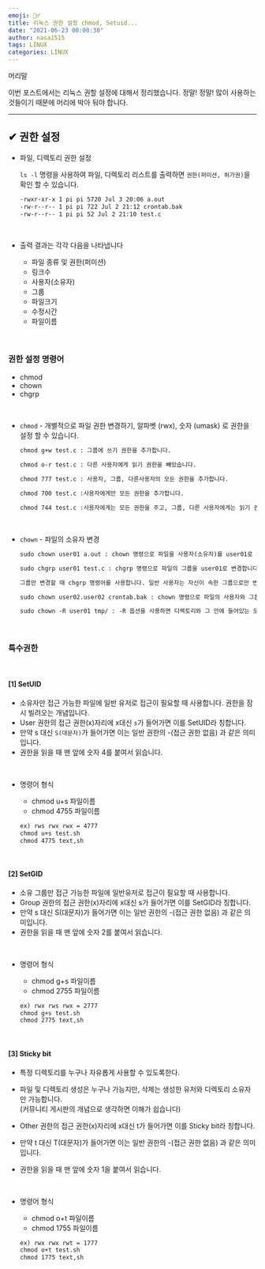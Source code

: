 ```yaml
---
emoji: 🤦‍♂️
title: 리눅스 권한 설정 chmod, Setuid...
date: "2021-06-23 00:00:30"
author: nasa1515
tags: LINUX
categories: LINUX
---
```



머리말  

이번 포스트에서는 리눅스 권할 설정에 대해서 정리했습니다. 정말! 정말! 많이 사용하는 것들이기 때문에 머리에 박아 둬야 합니다. 

---

## ✔ 권한 설정

* 파일, 디렉토리 권한 설정   

	 ``ls -l`` 명령을 사용하여 파일, 디렉토리 리스트를 출력하면 ``권한(퍼미션, 허가권)``을 확인 할 수 있습니다.

    ```md
	-rwxr-xr-x 1 pi pi 5720 Jul 3 20:06 a.out
	-rw-r--r-- 1 pi pi 722 Jul 2 21:12 crontab.bak
	-rw-r--r-- 1 pi pi 52 Jul 2 21:10 test.c
    ```

<br/>

* 출력 결과는 각각 다음을 나타냅니다

    * 파일 종류 및 권한(퍼미션)
    * 링크수
    * 사용자(소유자)
    * 그룹
    * 파일크기
    * 수정시간
    * 파일이름

<br/>


### 권한 설정 명령어  

* chmod
* chown
* chgrp

<br/>

* ``chmod`` - 개별적으로 파일 권한 변경하기, 알파벳 (rwx), 숫자 (umask) 로 권한을 설정 할 수 있습니다.

    ```md
	chmod g+w test.c : 그룹에 쓰기 권한을 추가합니다.

	chmod o-r test.c : 다른 사용자에게 읽기 권한을 빼았습니다.
	 
	chmod 777 test.c : 사용자, 그룹, 다른사용자의 모든 권한을 추가합니다.

	chmod 700 test.c :사용자에게만 모든 권한을 추가합니다.

	chmod 744 test.c :사용자에게는 모든 권한을 주고, 그룹, 다른 사용자에게는 읽기 권한만 줍니다.
    ```

<br/>


* ``chown`` - 파일의 소유자 변경

    ```md
	sudo chown user01 a.out : chown 명령으로 파일을 사용자(소유자)를 user01로 변경합니다.

	sudo chgrp user01 test.c : chgrp 명령으로 파일의 그룹을 user01로 변경합니다.

	그룹만 변경할 때 chgrp 명령어를 사용합니다. 일반 사용자는 자신이 속한 그룹으로만 변경이 가능합니다.

	sudo chown user02.user02 crontab.bak : chown 명령으로 파일의 사용자와 그룹을 동시에 변경합니다.

	sudo chown -R user01 tmp/ : -R 옵션을 사용하면 디렉토리와 그 안에 들어있는 모든 파일의 사용자를 변경합니다.
    ```

<br/>

### 특수권한


<br/>

#### [1] SetUID  
	
- 소유자만 접근 가능한 파일에 일반 유저로 접근이 필요할 때 사용합니다. 권한을 잠시 빌려오는 개념입니다.
- User 권한의 접근 권한(x)자리에 x대신 ``s``가 들어가면 이를 SetUID라 칭합니다.
- 만약 s 대신 ``S(대문자)``가 들어가면 이는 일반 권한의 -(접근 권한 없음) 과 같은 의미입니다.
- 권한을 읽을 때 맨 앞에 숫자 4를 붙여서 읽습니다.  

<br/>

* 명령어 형식

	* chmod u+s 파일이름
	* chmod 4755 파일이름  
    

    ```md
    ex) rws rwx rwx = 4777
    chmod u+s test.sh
    chmod 4775 text,sh
    ```


<br/>
  


#### [2] SetGID

- 소유 그룹만 접근 가능한 파일에 일반유저로 접근이 필요할 때 사용합니다.
- Group 권한의 접근 권한(x)자리에 x대신 s가 들어가면 이를 SetGID라 칭합니다.
- 만약 s 대신 S(대문자)가 들어가면 이는 일반 권한의  -(접근 권한 없음) 과 같은 의미입니다.
- 권한을 읽을 때 맨 앞에 숫자 2를 붙여서 읽습니다.


<br/>

*	명령어 형식 

    * chmod g+s 파일이름  
    * chmod 2755 파일이름  
      
    ```md
    ex) rwx rws rwx = 2777
    chmod g+s test.sh
    chmod 2775 text,sh  
    ```

<br/>


#### [3] Sticky bit

- 특정 디렉토리를 누구나 자유롭게 사용할 수 있도록한다.
- 파일 및 디렉토리 생성은 누구나 가능지만, 삭제는 생성한 유저와 디렉토리 소유자만 가능합니다.  
	(커뮤니티 게시판의 개념으로 생각하면 이해가 쉽습니다)


- Other 권한의 접근 권한(x)자리에 x대신 t가 들어가면 이를 Sticky bit라 칭합니다.
- 만약 t 대신 T(대문자)가 들어가면 이는 일반 권한의 -(접근 권한 없음) 과 같은 의미입니다.
- 권한을 읽을 때 맨 앞에 숫자 1을 붙여서 읽습니다.
	
<br/>

* 명령어 형식  
    	
	* chmod o+t 파일이름
    * chmod 1755 파일이름

    ```md
    ex) rwx rwx rwt = 1777
    chmod o+t test.sh
    chmod 1775 text,sh
    ```



```toc
```